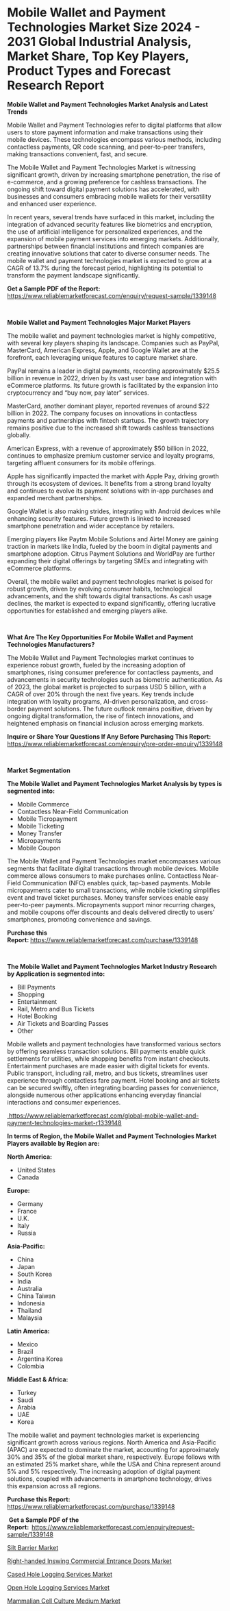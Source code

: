 <p><h1>Mobile Wallet and Payment Technologies Market Size 2024 - 2031 Global Industrial Analysis, Market Share, Top Key Players, Product Types and Forecast Research Report</h1></p><p><strong>Mobile Wallet and Payment Technologies Market Analysis and Latest Trends</strong></p>
<p><p>Mobile Wallet and Payment Technologies refer to digital platforms that allow users to store payment information and make transactions using their mobile devices. These technologies encompass various methods, including contactless payments, QR code scanning, and peer-to-peer transfers, making transactions convenient, fast, and secure. </p><p>The Mobile Wallet and Payment Technologies Market is witnessing significant growth, driven by increasing smartphone penetration, the rise of e-commerce, and a growing preference for cashless transactions. The ongoing shift toward digital payment solutions has accelerated, with businesses and consumers embracing mobile wallets for their versatility and enhanced user experience.</p><p>In recent years, several trends have surfaced in this market, including the integration of advanced security features like biometrics and encryption, the use of artificial intelligence for personalized experiences, and the expansion of mobile payment services into emerging markets. Additionally, partnerships between financial institutions and fintech companies are creating innovative solutions that cater to diverse consumer needs. The mobile wallet and payment technologies market is expected to grow at a CAGR of 13.7% during the forecast period, highlighting its potential to transform the payment landscape significantly.</p></p>
<p><strong>Get a Sample PDF of the Report:&nbsp;</strong> <a href="https://www.reliablemarketforecast.com/enquiry/request-sample/1339148?utm_campaign=1108&utm_medium=2&utm_source=Github&utm_content=ia&utm_term=19112024&utm_id=mobile-wallet-and-payment-technologies">https://www.reliablemarketforecast.com/enquiry/request-sample/1339148</a></p>
<p>&nbsp;</p>
<p><strong>Mobile Wallet and Payment Technologies Major Market Players</strong></p>
<p><p>The mobile wallet and payment technologies market is highly competitive, with several key players shaping its landscape. Companies such as PayPal, MasterCard, American Express, Apple, and Google Wallet are at the forefront, each leveraging unique features to capture market share.</p><p>PayPal remains a leader in digital payments, recording approximately $25.5 billion in revenue in 2022, driven by its vast user base and integration with eCommerce platforms. Its future growth is facilitated by the expansion into cryptocurrency and “buy now, pay later” services.</p><p>MasterCard, another dominant player, reported revenues of around $22 billion in 2022. The company focuses on innovations in contactless payments and partnerships with fintech startups. The growth trajectory remains positive due to the increased shift towards cashless transactions globally.</p><p>American Express, with a revenue of approximately $50 billion in 2022, continues to emphasize premium customer service and loyalty programs, targeting affluent consumers for its mobile offerings.</p><p>Apple has significantly impacted the market with Apple Pay, driving growth through its ecosystem of devices. It benefits from a strong brand loyalty and continues to evolve its payment solutions with in-app purchases and expanded merchant partnerships.</p><p>Google Wallet is also making strides, integrating with Android devices while enhancing security features. Future growth is linked to increased smartphone penetration and wider acceptance by retailers.</p><p>Emerging players like Paytm Mobile Solutions and Airtel Money are gaining traction in markets like India, fueled by the boom in digital payments and smartphone adoption. Citrus Payment Solutions and WorldPay are further expanding their digital offerings by targeting SMEs and integrating with eCommerce platforms.</p><p>Overall, the mobile wallet and payment technologies market is poised for robust growth, driven by evolving consumer habits, technological advancements, and the shift towards digital transactions. As cash usage declines, the market is expected to expand significantly, offering lucrative opportunities for established and emerging players alike.</p></p>
<p>&nbsp;</p>
<p><strong>What Are The Key Opportunities For Mobile Wallet and Payment Technologies Manufacturers?</strong></p>
<p><p>The Mobile Wallet and Payment Technologies market continues to experience robust growth, fueled by the increasing adoption of smartphones, rising consumer preference for contactless payments, and advancements in security technologies such as biometric authentication. As of 2023, the global market is projected to surpass USD 5 billion, with a CAGR of over 20% through the next five years. Key trends include integration with loyalty programs, AI-driven personalization, and cross-border payment solutions. The future outlook remains positive, driven by ongoing digital transformation, the rise of fintech innovations, and heightened emphasis on financial inclusion across emerging markets.</p></p>
<p><strong>Inquire or Share Your Questions If Any Before Purchasing This Report:</strong> <a href="https://www.reliablemarketforecast.com/enquiry/pre-order-enquiry/1339148?utm_campaign=1108&utm_medium=2&utm_source=Github&utm_content=ia&utm_term=19112024&utm_id=mobile-wallet-and-payment-technologies">https://www.reliablemarketforecast.com/enquiry/pre-order-enquiry/1339148</a></p>
<p>&nbsp;</p>
<p><strong>Market Segmentation</strong></p>
<p><strong>The Mobile Wallet and Payment Technologies Market Analysis by types is segmented into:</strong></p>
<p><ul><li>Mobile Commerce</li><li>Contactless Near-Field Communication</li><li>Mobile Ticropayment</li><li>Mobile Ticketing</li><li>Money Transfer</li><li>Micropayments</li><li>Mobile Coupon</li></ul></p>
<p><p>The Mobile Wallet and Payment Technologies market encompasses various segments that facilitate digital transactions through mobile devices. Mobile commerce allows consumers to make purchases online. Contactless Near-Field Communication (NFC) enables quick, tap-based payments. Mobile micropayments cater to small transactions, while mobile ticketing simplifies event and travel ticket purchases. Money transfer services enable easy peer-to-peer payments. Micropayments support minor recurring charges, and mobile coupons offer discounts and deals delivered directly to users’ smartphones, promoting convenience and savings.</p></p>
<p><strong>Purchase this Report:&nbsp;</strong><a href="https://www.reliablemarketforecast.com/purchase/1339148?utm_campaign=1108&utm_medium=2&utm_source=Github&utm_content=ia&utm_term=19112024&utm_id=mobile-wallet-and-payment-technologies">https://www.reliablemarketforecast.com/purchase/1339148</a></p>
<p>&nbsp;</p>
<p><strong>The Mobile Wallet and Payment Technologies Market Industry Research by Application is segmented into:</strong></p>
<p><ul><li>Bill Payments</li><li>Shopping</li><li>Entertainment</li><li>Rail, Metro and Bus Tickets</li><li>Hotel Booking</li><li>Air Tickets and Boarding Passes</li><li>Other</li></ul></p>
<p><p>Mobile wallets and payment technologies have transformed various sectors by offering seamless transaction solutions. Bill payments enable quick settlements for utilities, while shopping benefits from instant checkouts. Entertainment purchases are made easier with digital tickets for events. Public transport, including rail, metro, and bus tickets, streamlines user experience through contactless fare payment. Hotel booking and air tickets can be secured swiftly, often integrating boarding passes for convenience, alongside numerous other applications enhancing everyday financial interactions and consumer experiences.</p></p>
<p><a href="https://www.reliablemarketforecast.com/global-mobile-wallet-and-payment-technologies-market-r1339148?utm_campaign=1108&utm_medium=2&utm_source=Github&utm_content=ia&utm_term=19112024&utm_id=mobile-wallet-and-payment-technologies">&nbsp;https://www.reliablemarketforecast.com/global-mobile-wallet-and-payment-technologies-market-r1339148</a></p>
<p><strong>In terms of Region, the Mobile Wallet and Payment Technologies Market Players available by Region are:</strong></p>
<p>
    <p> <strong> North America: </strong>
        <ul>
            <li>United States</li>
            <li>Canada</li>
        </ul>
        </p> 
    <p> <strong> Europe: </strong>
        <ul>
            <li>Germany</li>
            <li>France</li>
            <li>U.K.</li>
            <li>Italy</li>
            <li>Russia</li>
        </ul>
        </p> 
    <p> <strong> Asia-Pacific: </strong>
        <ul>
            <li>China</li>
            <li>Japan</li>
            <li>South Korea</li>
            <li>India</li>
            <li>Australia</li>
            <li>China Taiwan</li>
            <li>Indonesia</li>
            <li>Thailand</li>
            <li>Malaysia</li>
        </ul>
        </p> 
    <p> <strong> Latin America: </strong>
        <ul>
            <li>Mexico</li>
            <li>Brazil</li>
            <li>Argentina Korea</li>
            <li>Colombia</li>
        </ul>
        </p> 
    <p> <strong> Middle East & Africa: </strong>
        <ul>
            <li>Turkey</li>
            <li>Saudi</li>
            <li>Arabia</li>
            <li>UAE</li>
            <li>Korea</li>
        </ul>
    </p>
    </p>
<p><p>The mobile wallet and payment technologies market is experiencing significant growth across various regions. North America and Asia-Pacific (APAC) are expected to dominate the market, accounting for approximately 30% and 35% of the global market share, respectively. Europe follows with an estimated 25% market share, while the USA and China represent around 5% and 5% respectively. The increasing adoption of digital payment solutions, coupled with advancements in smartphone technology, drives this expansion across all regions.</p></p>
<p><strong>Purchase this Report: </strong><a href="https://www.reliablemarketforecast.com/purchase/1339148?utm_campaign=1108&utm_medium=2&utm_source=Github&utm_content=ia&utm_term=19112024&utm_id=mobile-wallet-and-payment-technologies">https://www.reliablemarketforecast.com/purchase/1339148</a></p>
<p>&nbsp;<strong>Get a Sample PDF of the Report:&nbsp;&nbsp;</strong><a href="https://www.reliablemarketforecast.com/enquiry/request-sample/1339148?utm_campaign=1108&utm_medium=2&utm_source=Github&utm_content=ia&utm_term=19112024&utm_id=mobile-wallet-and-payment-technologies">https://www.reliablemarketforecast.com/enquiry/request-sample/1339148</a></p>
<p><strong></strong></p>
<p><p><a href="https://www.linkedin.com/pulse/surfing-silt-barrier-wave-riding-market-currents-2031-amara-market-ns37e?utm_campaign=1108&utm_medium=2&utm_source=Github&utm_content=ia&utm_term=19112024&utm_id=mobile-wallet-and-payment-technologies">Silt Barrier Market</a></p><p><a href="https://github.com/CliffMedina6/Market-Research-Report-List-7/blob/main/right-handed-inswing-commercial-entrance-doors-market.md?utm_campaign=1108&utm_medium=2&utm_source=Github&utm_content=ia&utm_term=19112024&utm_id=mobile-wallet-and-payment-technologies">Right-handed Inswing Commercial Entrance Doors Market</a></p><p><a href="https://issuu.com/reportprime-2/docs/cased-hole-logging-services-market-_d99a06e442a0f6?utm_campaign=1108&utm_medium=2&utm_source=Github&utm_content=ia&utm_term=19112024&utm_id=mobile-wallet-and-payment-technologies">Cased Hole Logging Services Market</a></p><p><a href="https://issuu.com/reportprime-2/docs/open-hole-logging-services-market-s_5b237b9d26831e?utm_campaign=1108&utm_medium=2&utm_source=Github&utm_content=ia&utm_term=19112024&utm_id=mobile-wallet-and-payment-technologies">Open Hole Logging Services Market</a></p><p><a href="https://www.linkedin.com/pulse/global-mammalian-cell-culture-medium-market-trends-analysis-8fcue?utm_campaign=1108&utm_medium=2&utm_source=Github&utm_content=ia&utm_term=19112024&utm_id=mobile-wallet-and-payment-technologies">Mammalian Cell Culture Medium Market</a></p></p>